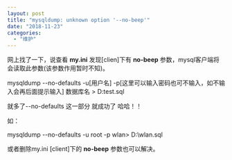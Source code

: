 ```yaml
---
layout: post
title: "mysqldump: unknown option '--no-beep'"
date: "2018-11-23"
categories: 
  - "维护"
---
```


网上找了一下，说查看 **my.ini** 发现\[clien\]下有 **no-beep** 参数，mysql客户端将会读取此参数(该参数作用暂时不知)。

mysqldump --no-defaults -u\[用户名\] -p\[这里可以输入密码也可不输入，如不输入会再后面提示输入\] 数据库名 > D:test.sql

就多了--no-defaults 这一部分 就成功了 哈哈！！

如：

mysqldump --no-defaults -u root -p wlan> D:\\wlan.sql

或者删除my.ini \[client\]下的 **no-beep** 参数也可以解决。
